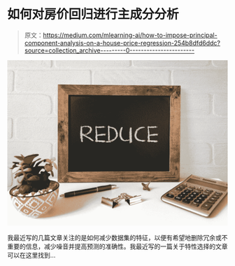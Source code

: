 # 如何对房价回归进行主成分分析

> 原文：<https://medium.com/mlearning-ai/how-to-impose-principal-component-analysis-on-a-house-price-regression-254b8dfd6ddc?source=collection_archive---------0----------------------->

![](img/fc960653eea28e8d9ca3f91513f06ff2.png)

我最近写的几篇文章关注的是如何减少数据集的特征，以便有希望地删除冗余或不重要的信息，减少噪音并提高预测的准确性。我最近写的一篇关于特性选择的文章可以在这里找到…